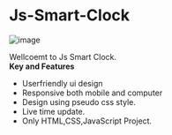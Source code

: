 # Js-Smart-Clock

![image](https://i.ibb.co/12JHGzX/smart-clock.png)

Wellcoemt to Js Smart Clock. <br>
<strong>Key and Features</strong>

- Userfriendly ui design
- Responsive both mobile and computer
- Design using pseudo css style.
- Live time update.
- Only HTML,CSS,JavaScript Project.
